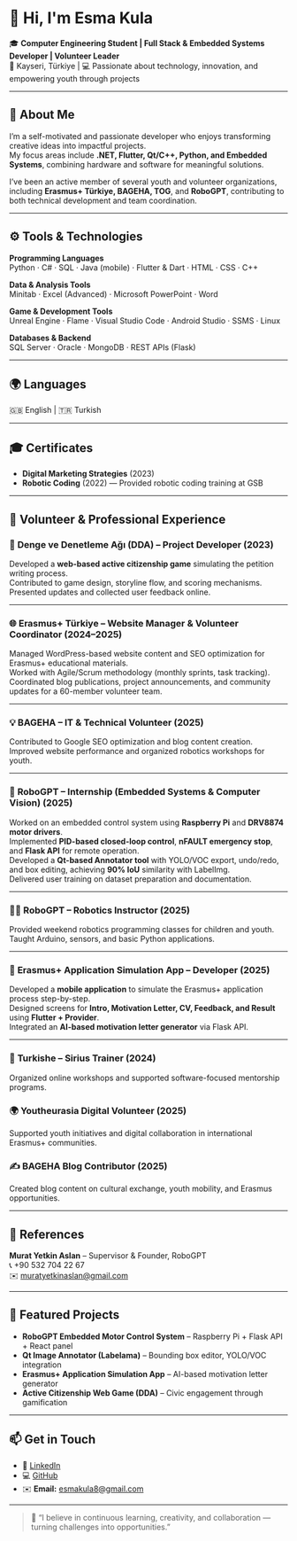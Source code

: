 # 👋 Hi, I'm Esma Kula  

🎓 **Computer Engineering Student | Full Stack & Embedded Systems Developer | Volunteer Leader**  
📍 Kayseri, Türkiye | 💻 Passionate about technology, innovation, and empowering youth through projects  

---

## 🧠 About Me  

I’m a self-motivated and passionate developer who enjoys transforming creative ideas into impactful projects.  
My focus areas include **.NET, Flutter, Qt/C++, Python, and Embedded Systems**, combining hardware and software for meaningful solutions.  

I’ve been an active member of several youth and volunteer organizations, including **Erasmus+ Türkiye, BAGEHA, TOG**, and **RoboGPT**, contributing to both technical development and team coordination.

---

## ⚙️ Tools & Technologies  

**Programming Languages**  
Python · C# · SQL · Java (mobile) · Flutter & Dart · HTML · CSS · C++

**Data & Analysis Tools**  
Minitab · Excel (Advanced) · Microsoft PowerPoint · Word  

**Game & Development Tools**  
Unreal Engine · Flame · Visual Studio Code · Android Studio · SSMS · Linux  

**Databases & Backend**  
SQL Server · Oracle · MongoDB · REST APIs (Flask)  

---

## 🌍 Languages  
🇬🇧 English | 🇹🇷 Turkish  

---

## 🎓 Certificates  
- **Digital Marketing Strategies** (2023)  
- **Robotic Coding** (2022) — Provided robotic coding training at GSB  

---

## 💼 Volunteer & Professional Experience  

### 🧩 **Denge ve Denetleme Ağı (DDA)** – Project Developer (2023)  
Developed a **web-based active citizenship game** simulating the petition writing process.  
Contributed to game design, storyline flow, and scoring mechanisms. Presented updates and collected user feedback online.  

---

### 🌐 **Erasmus+ Türkiye** – Website Manager & Volunteer Coordinator (2024–2025)  
Managed WordPress-based website content and SEO optimization for Erasmus+ educational materials.  
Worked with Agile/Scrum methodology (monthly sprints, task tracking).  
Coordinated blog publications, project announcements, and community updates for a 60-member volunteer team.  

---

### 💡 **BAGEHA** – IT & Technical Volunteer (2025)  
Contributed to Google SEO optimization and blog content creation.  
Improved website performance and organized robotics workshops for youth.  

---

### 🤖 **RoboGPT** – Internship (Embedded Systems & Computer Vision) (2025)  
Worked on an embedded control system using **Raspberry Pi** and **DRV8874 motor drivers**.  
Implemented **PID-based closed-loop control**, **nFAULT emergency stop**, and **Flask API** for remote operation.  
Developed a **Qt-based Annotator tool** with YOLO/VOC export, undo/redo, and box editing, achieving **90% IoU** similarity with LabelImg.  
Delivered user training on dataset preparation and documentation.  

---

### 🧑‍🏫 **RoboGPT** – Robotics Instructor (2025)  
Provided weekend robotics programming classes for children and youth.  
Taught Arduino, sensors, and basic Python applications.  

---

### 📱 **Erasmus+ Application Simulation App** – Developer (2025)  
Developed a **mobile application** to simulate the Erasmus+ application process step-by-step.  
Designed screens for **Intro, Motivation Letter, CV, Feedback, and Result** using **Flutter + Provider**.  
Integrated an **AI-based motivation letter generator** via Flask API.  

---

### 💬 **Turkishe – Sirius Trainer (2024)**  
Organized online workshops and supported software-focused mentorship programs.  

### 🌍 **Youtheurasia Digital Volunteer (2025)**  
Supported youth initiatives and digital collaboration in international Erasmus+ communities.  

### ✍️ **BAGEHA Blog Contributor (2025)**  
Created blog content on cultural exchange, youth mobility, and Erasmus opportunities.  

---

## 📜 References  

**Murat Yetkin Aslan** – Supervisor & Founder, RoboGPT  
📞 +90 532 704 22 67  
✉️ muratyetkinaslan@gmail.com  

---

## 🧩 Featured Projects  

- **RoboGPT Embedded Motor Control System** – Raspberry Pi + Flask API + React panel  
- **Qt Image Annotator (Labelama)** – Bounding box editor, YOLO/VOC integration  
- **Erasmus+ Application Simulation App** – AI-based motivation letter generator  
- **Active Citizenship Web Game (DDA)** – Civic engagement through gamification  

---

## 📫 Get in Touch  

- 💼 [LinkedIn](https://linkedin.com/in/esma-kula)  
- 💻 [GitHub](https://github.com/esma778787)  
- ✉️ **Email:** esmakula8@gmail.com  

---

> 🌱 “I believe in continuous learning, creativity, and collaboration — turning challenges into opportunities.”  
